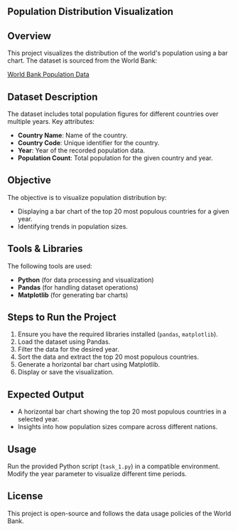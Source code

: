 ## Population Distribution Visualization

## Overview
This project visualizes the distribution of the world's population using a bar chart. The dataset is sourced from the World Bank:

[World Bank Population Data](https://data.worldbank.org/indicator/SP.POP.TOTL)

## Dataset Description
The dataset includes total population figures for different countries over multiple years. Key attributes:
- **Country Name**: Name of the country.
- **Country Code**: Unique identifier for the country.
- **Year**: Year of the recorded population data.
- **Population Count**: Total population for the given country and year.

## Objective
The objective is to visualize population distribution by:
- Displaying a bar chart of the top 20 most populous countries for a given year.
- Identifying trends in population sizes.

## Tools & Libraries
The following tools are used:
- **Python** (for data processing and visualization)
- **Pandas** (for handling dataset operations)
- **Matplotlib** (for generating bar charts)

## Steps to Run the Project
1. Ensure you have the required libraries installed (`pandas`, `matplotlib`).
2. Load the dataset using Pandas.
3. Filter the data for the desired year.
4. Sort the data and extract the top 20 most populous countries.
5. Generate a horizontal bar chart using Matplotlib.
6. Display or save the visualization.

## Expected Output
- A horizontal bar chart showing the top 20 most populous countries in a selected year.
- Insights into how population sizes compare across different nations.

## Usage
Run the provided Python script (`task_1.py`) in a compatible environment. Modify the year parameter to visualize different time periods.

## License
This project is open-source and follows the data usage policies of the World Bank.

